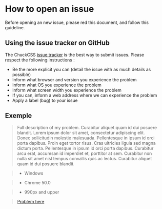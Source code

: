 # How to open an issue

Before opening an new issue, please red this document, and follow this guideline.


## Using the issue tracker on GitHub
The ChuckCSS [issue tracker](https://github.com/alpixel/ChuckCSS/issues) is the best way to submit issues. Please respect the following instructions :

* Be the more explicit you can (detail the issue with as much details as possible)
* Inform what browser and version you experience the problem
* Inform what OS you experience the problem
* Inform what screen width you experience the problem
* If you can, inform a web address where we can experience the problem
* Apply a label (bug) to your issue



## Exemple
> Full description of my problem. Curabitur aliquet quam id dui posuere blandit. Lorem ipsum dolor sit amet, consectetur adipiscing elit. Donec sollicitudin molestie malesuada. Pellentesque in ipsum id orci porta dapibus. Proin eget tortor risus. Cras ultricies ligula sed magna dictum porta. Pellentesque in ipsum id orci porta dapibus. Curabitur arcu erat, accumsan id imperdiet et, porttitor at sem. Curabitur non nulla sit amet nisl tempus convallis quis ac lectus. Curabitur aliquet quam id dui posuere blandit.

> - Windows

> - Chrome 50.0

> - 990px and upper

> [Problem here](http://chuckcss.io/)
